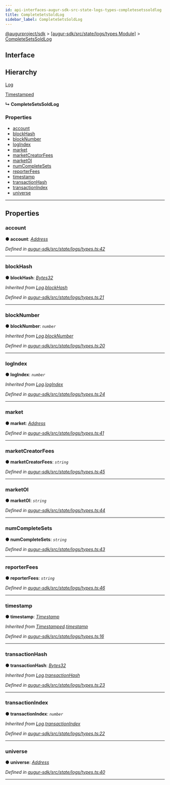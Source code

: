 ```yaml
---
id: api-interfaces-augur-sdk-src-state-logs-types-completesetssoldlog
title: CompleteSetsSoldLog
sidebar_label: CompleteSetsSoldLog
---
```


[@augurproject/sdk](api-readme.md) > [[augur-sdk/src/state/logs/types Module]](api-modules-augur-sdk-src-state-logs-types-module.md) > [CompleteSetsSoldLog](api-interfaces-augur-sdk-src-state-logs-types-completesetssoldlog.md)

## Interface

## Hierarchy

 [Log](api-interfaces-augur-sdk-src-state-logs-types-log.md)

 [Timestamped](api-interfaces-augur-sdk-src-state-logs-types-timestamped.md)

**↳ CompleteSetsSoldLog**

### Properties

* [account](api-interfaces-augur-sdk-src-state-logs-types-completesetssoldlog.md#account)
* [blockHash](api-interfaces-augur-sdk-src-state-logs-types-completesetssoldlog.md#blockhash)
* [blockNumber](api-interfaces-augur-sdk-src-state-logs-types-completesetssoldlog.md#blocknumber)
* [logIndex](api-interfaces-augur-sdk-src-state-logs-types-completesetssoldlog.md#logindex)
* [market](api-interfaces-augur-sdk-src-state-logs-types-completesetssoldlog.md#market)
* [marketCreatorFees](api-interfaces-augur-sdk-src-state-logs-types-completesetssoldlog.md#marketcreatorfees)
* [marketOI](api-interfaces-augur-sdk-src-state-logs-types-completesetssoldlog.md#marketoi)
* [numCompleteSets](api-interfaces-augur-sdk-src-state-logs-types-completesetssoldlog.md#numcompletesets)
* [reporterFees](api-interfaces-augur-sdk-src-state-logs-types-completesetssoldlog.md#reporterfees)
* [timestamp](api-interfaces-augur-sdk-src-state-logs-types-completesetssoldlog.md#timestamp)
* [transactionHash](api-interfaces-augur-sdk-src-state-logs-types-completesetssoldlog.md#transactionhash)
* [transactionIndex](api-interfaces-augur-sdk-src-state-logs-types-completesetssoldlog.md#transactionindex)
* [universe](api-interfaces-augur-sdk-src-state-logs-types-completesetssoldlog.md#universe)

---

## Properties

<a id="account"></a>

###  account

**● account**: *[Address](api-modules-augur-sdk-src-state-logs-types-module.md#address)*

*Defined in [augur-sdk/src/state/logs/types.ts:42](https://github.com/AugurProject/augur/blob/1e1466f1d3/packages/augur-sdk/src/state/logs/types.ts#L42)*

___
<a id="blockhash"></a>

###  blockHash

**● blockHash**: *[Bytes32](api-modules-augur-sdk-src-state-logs-types-module.md#bytes32)*

*Inherited from [Log](api-interfaces-augur-sdk-src-state-logs-types-log.md).[blockHash](api-interfaces-augur-sdk-src-state-logs-types-log.md#blockhash)*

*Defined in [augur-sdk/src/state/logs/types.ts:21](https://github.com/AugurProject/augur/blob/1e1466f1d3/packages/augur-sdk/src/state/logs/types.ts#L21)*

___
<a id="blocknumber"></a>

###  blockNumber

**● blockNumber**: *`number`*

*Inherited from [Log](api-interfaces-augur-sdk-src-state-logs-types-log.md).[blockNumber](api-interfaces-augur-sdk-src-state-logs-types-log.md#blocknumber)*

*Defined in [augur-sdk/src/state/logs/types.ts:20](https://github.com/AugurProject/augur/blob/1e1466f1d3/packages/augur-sdk/src/state/logs/types.ts#L20)*

___
<a id="logindex"></a>

###  logIndex

**● logIndex**: *`number`*

*Inherited from [Log](api-interfaces-augur-sdk-src-state-logs-types-log.md).[logIndex](api-interfaces-augur-sdk-src-state-logs-types-log.md#logindex)*

*Defined in [augur-sdk/src/state/logs/types.ts:24](https://github.com/AugurProject/augur/blob/1e1466f1d3/packages/augur-sdk/src/state/logs/types.ts#L24)*

___
<a id="market"></a>

###  market

**● market**: *[Address](api-modules-augur-sdk-src-state-logs-types-module.md#address)*

*Defined in [augur-sdk/src/state/logs/types.ts:41](https://github.com/AugurProject/augur/blob/1e1466f1d3/packages/augur-sdk/src/state/logs/types.ts#L41)*

___
<a id="marketcreatorfees"></a>

###  marketCreatorFees

**● marketCreatorFees**: *`string`*

*Defined in [augur-sdk/src/state/logs/types.ts:45](https://github.com/AugurProject/augur/blob/1e1466f1d3/packages/augur-sdk/src/state/logs/types.ts#L45)*

___
<a id="marketoi"></a>

###  marketOI

**● marketOI**: *`string`*

*Defined in [augur-sdk/src/state/logs/types.ts:44](https://github.com/AugurProject/augur/blob/1e1466f1d3/packages/augur-sdk/src/state/logs/types.ts#L44)*

___
<a id="numcompletesets"></a>

###  numCompleteSets

**● numCompleteSets**: *`string`*

*Defined in [augur-sdk/src/state/logs/types.ts:43](https://github.com/AugurProject/augur/blob/1e1466f1d3/packages/augur-sdk/src/state/logs/types.ts#L43)*

___
<a id="reporterfees"></a>

###  reporterFees

**● reporterFees**: *`string`*

*Defined in [augur-sdk/src/state/logs/types.ts:46](https://github.com/AugurProject/augur/blob/1e1466f1d3/packages/augur-sdk/src/state/logs/types.ts#L46)*

___
<a id="timestamp"></a>

###  timestamp

**● timestamp**: *[Timestamp](api-modules-augur-sdk-src-state-logs-types-module.md#timestamp)*

*Inherited from [Timestamped](api-interfaces-augur-sdk-src-state-logs-types-timestamped.md).[timestamp](api-interfaces-augur-sdk-src-state-logs-types-timestamped.md#timestamp)*

*Defined in [augur-sdk/src/state/logs/types.ts:16](https://github.com/AugurProject/augur/blob/1e1466f1d3/packages/augur-sdk/src/state/logs/types.ts#L16)*

___
<a id="transactionhash"></a>

###  transactionHash

**● transactionHash**: *[Bytes32](api-modules-augur-sdk-src-state-logs-types-module.md#bytes32)*

*Inherited from [Log](api-interfaces-augur-sdk-src-state-logs-types-log.md).[transactionHash](api-interfaces-augur-sdk-src-state-logs-types-log.md#transactionhash)*

*Defined in [augur-sdk/src/state/logs/types.ts:23](https://github.com/AugurProject/augur/blob/1e1466f1d3/packages/augur-sdk/src/state/logs/types.ts#L23)*

___
<a id="transactionindex"></a>

###  transactionIndex

**● transactionIndex**: *`number`*

*Inherited from [Log](api-interfaces-augur-sdk-src-state-logs-types-log.md).[transactionIndex](api-interfaces-augur-sdk-src-state-logs-types-log.md#transactionindex)*

*Defined in [augur-sdk/src/state/logs/types.ts:22](https://github.com/AugurProject/augur/blob/1e1466f1d3/packages/augur-sdk/src/state/logs/types.ts#L22)*

___
<a id="universe"></a>

###  universe

**● universe**: *[Address](api-modules-augur-sdk-src-state-logs-types-module.md#address)*

*Defined in [augur-sdk/src/state/logs/types.ts:40](https://github.com/AugurProject/augur/blob/1e1466f1d3/packages/augur-sdk/src/state/logs/types.ts#L40)*

___


